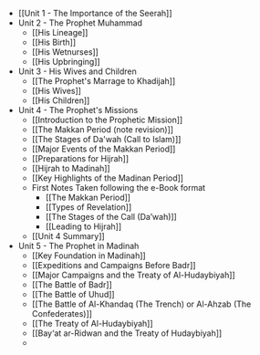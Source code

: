 - [[Unit 1 - The Importance of the Seerah]]
- Unit 2 - The Prophet Muhammad
	- [[His Lineage]]
	- [[His Birth]]
	- [[His Wetnurses]]
	- [[His Upbringing]]
- Unit 3 - His Wives and Children
	- [[The Prophet's Marrage to Khadijah]]
	- [[His Wives]]
	- [[His Children]]
- Unit 4 - The Prophet's Missions
	- [[Introduction to the Prophetic Mission]]
	- [[The Makkan Period (note revision)]]
	- [[The Stages of Da'wah (Call to Islam)]]
	- [[Major Events of the Makkan Period]]
	- [[Preparations for Hijrah]]
	- [[Hijrah to Madinah]]
	- [[Key Highlights of the Madinan Period]]
	- First Notes Taken following the e-Book format
		- [[The Makkan Period]]
		- [[Types of Revelation]]
		- [[The Stages of the Call (Da’wah)]]
		- [[Leading to Hijrah]]
	- [[Unit 4 Summary]]
- Unit 5 - The Prophet in Madinah
	- [[Key Foundation in Madinah]]
	- [[Expeditions and Campaigns Before Badr]]
	- [[Major Campaigns and the Treaty of Al-Hudaybiyah]]
	- [[The Battle of Badr]]
	- [[The Battle of Uhud]]
	- [[The Battle of Al-Khandaq (The Trench) or Al-Ahzab (The Confederates)]]
	- [[The Treaty of Al-Hudaybiyah]]
	- [[Bay‘at ar-Ridwan and the Treaty of Hudaybiyah]]
	- 
